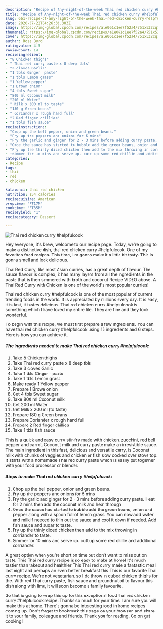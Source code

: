 ```yaml
---
description: "Recipe of Any-night-of-the-week Thai red chicken curry #helpfulcook"
title: "Recipe of Any-night-of-the-week Thai red chicken curry #helpfulcook"
slug: 661-recipe-of-any-night-of-the-week-thai-red-chicken-curry-helpfulcook
date: 2020-07-22T04:26:36.303Z
image: https://img-global.cpcdn.com/recipes/a1e061c1ee7f52a4/751x532cq70/thai-red-chicken-curry-helpfulcook-recipe-main-photo.jpg
thumbnail: https://img-global.cpcdn.com/recipes/a1e061c1ee7f52a4/751x532cq70/thai-red-chicken-curry-helpfulcook-recipe-main-photo.jpg
cover: https://img-global.cpcdn.com/recipes/a1e061c1ee7f52a4/751x532cq70/thai-red-chicken-curry-helpfulcook-recipe-main-photo.jpg
author: Rose Byrd
ratingvalue: 4.5
reviewcount: 14
recipeingredient:
- "8 Chicken thighs"
- " Thai red curry paste x 8 deep tbls"
- "3 cloves Garlic"
- "1 tbls Ginger  paste"
- "1 tbls Lemon grass"
- "1 Yellow pepper"
- "1 Brown onion"
- "4 tbls Sweet sugar"
- "800 ml Coconut milk"
- "200 ml Water"
- " Milk x 200 ml to taste"
- "180 g Green beans"
- " Coriander x rough hand full"
- "2 Red finger chillies"
- "1 tbls fish sauce"
recipeinstructions:
- "Chop up the bell pepper, onion and green beans."
- "Fry up the peppers and onions for 5 mins"
- "Fry the garlic and ginger for 2 - 3 mins before adding curry paste. Heat for 2 mins then add the coconut milk and heat through"
- "Once the sauce has started to bubble add the green beans, onion and pepper along with a spoon full of lemon grass. You can now add water and milk if needed to thin out the sauce and cool it down if needed. Add fish sauce and sugar to taste."
- "Fry up the thinly diced chicken then add to the mix throwing in corriander to taste."
- "Simmer for 10 mins and serve up. cutt up some red chillie and additional corriander."
categories:
- Recipe
tags:
- thai
- red
- chicken

katakunci: thai red chicken 
nutrition: 254 calories
recipecuisine: American
preptime: "PT17M"
cooktime: "PT35M"
recipeyield: "1"
recipecategory: Dessert

---
```



![Thai red chicken curry #helpfulcook](https://img-global.cpcdn.com/recipes/a1e061c1ee7f52a4/751x532cq70/thai-red-chicken-curry-helpfulcook-recipe-main-photo.jpg)

Hey everyone, it's Drew, welcome to our recipe page. Today, we're going to make a distinctive dish, thai red chicken curry #helpfulcook. One of my favorites food recipes. This time, I'm gonna make it a little bit tasty. This is gonna smell and look delicious.

Thai Red Curry, like most Asian curries, has a great depth of flavour. The sauce flavour is complex, it has many layers from all the ingredients in the paste that is then simmered with broth and coconut Recipe VIDEO above. A Thai Red Curry with Chicken is one of the world&#39;s most popular curries!

Thai red chicken curry #helpfulcook is one of the most popular of current trending foods in the world. It is appreciated by millions every day. It is easy, it is fast, it tastes delicious. Thai red chicken curry #helpfulcook is something which I have loved my entire life. They are fine and they look wonderful.


To begin with this recipe, we must first prepare a few ingredients. You can have thai red chicken curry #helpfulcook using 15 ingredients and 6 steps. Here is how you can achieve it.

<!--inarticleads1-->

##### The ingredients needed to make Thai red chicken curry #helpfulcook:

1. Take 8 Chicken thighs
1. Take  Thai red curry paste x 8 deep tbls
1. Take 3 cloves Garlic
1. Take 1 tbls Ginger - paste
1. Take 1 tbls Lemon grass
1. Make ready 1 Yellow pepper
1. Prepare 1 Brown onion
1. Get 4 tbls Sweet sugar
1. Take 800 ml Coconut milk
1. Get 200 ml Water
1. Get  Milk x 200 ml (to taste)
1. Prepare 180 g Green beans
1. Prepare  Coriander x rough hand full
1. Prepare 2 Red finger chillies
1. Take 1 tbls fish sauce


This is a quick and easy curry stir-fry made with chicken, zucchini, red bell pepper and carrot. Coconut milk and curry paste make an irresistible sauce. The main ingredient in this fast, delicious and versatile curry, is Coconut milk with chunks of veggies and chicken or fish slow cooked over stove top. It starts with a homemade Thai red curry paste which is easily put together with your food processor or blender. 

<!--inarticleads2-->

##### Steps to make Thai red chicken curry #helpfulcook:

1. Chop up the bell pepper, onion and green beans.
1. Fry up the peppers and onions for 5 mins
1. Fry the garlic and ginger for 2 - 3 mins before adding curry paste. Heat for 2 mins then add the coconut milk and heat through
1. Once the sauce has started to bubble add the green beans, onion and pepper along with a spoon full of lemon grass. You can now add water and milk if needed to thin out the sauce and cool it down if needed. Add fish sauce and sugar to taste.
1. Fry up the thinly diced chicken then add to the mix throwing in corriander to taste.
1. Simmer for 10 mins and serve up. cutt up some red chillie and additional corriander.


A great option when you&#39;re short on time but don&#39;t want to miss out on taste. This Thai red curry recipe is so easy to make at home! It&#39;s much tastier than takeout and healthier This Thai red curry made a fantastic meal last night and perhaps an even better breakfast this This is our favorite Thai curry recipe. We&#39;re not vegetarian, so I do throw in cubed chicken thighs for the. With red Thai curry paste, fish sauce and groundnut oil to flavour this dish along with lime, it will soon become a family favourite. 

So that is going to wrap this up for this exceptional food thai red chicken curry #helpfulcook recipe. Thanks so much for your time. I am sure you will make this at home. There's gonna be interesting food in home recipes coming up. Don't forget to bookmark this page on your browser, and share it to your family, colleague and friends. Thank you for reading. Go on get cooking!
